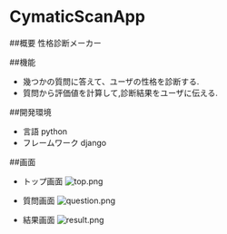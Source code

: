 # CymaticScanApp
##概要
性格診断メーカー

##機能
* 幾つかの質問に答えて、ユーザの性格を診断する.
* 質問から評価値を計算して,診断結果をユーザに伝える.

##開発環境
* 言語 python
* フレームワーク django

##画面
* トップ画面
![top.png](https://github.com/MuslePainBrothers/CymaticScanApp/develop/screen_shot/top.png)

* 質問画面
![question.png](https://github.com/MuslePainBrothers/CymaticScanApp/develop/top.png)

* 結果画面
![result.png](https://github.com/MuslePainBrothers/CymaticScanApp/develop/top.png)
